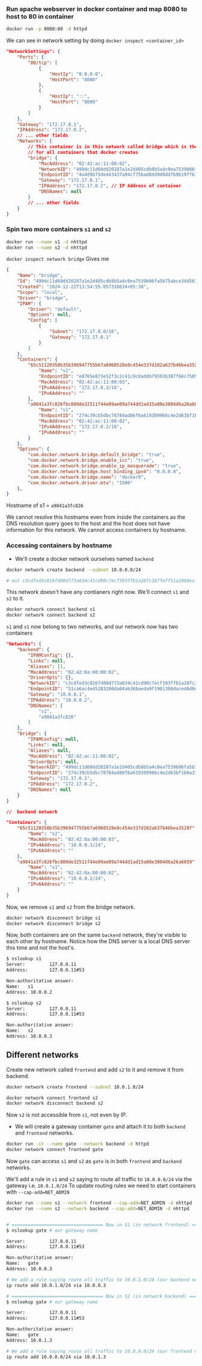 ### Run apache webserver in docker container and map 8080 to host to 80 in container

```bash
docker run -p 8080:80 -d httpd
```

We can see in network setting by doing `docker inspect <container_id>`

```json
"NetworkSettings": {
    "Ports": {
        "80/tcp": [
            {
                "HostIp": "0.0.0.0",
                "HostPort": "8080"
            },
            {
                "HostIp": "::",
                "HostPort": "8080"
            }
        ]
    },
    "Gateway": "172.17.0.1",
    "IPAddress": "172.17.0.2",
    // ... other fields
    "Networks": {
        // This container is in this network called bridge which is the default network
        // for all containers that docker creates
        "bridge": {
            "MacAddress": "02:42:ac:11:00:02",
            "NetworkID": "499dc11d60dd20287a1e2d405cdb8b5a4c0ea7539b06fa5b75abce34d56172e5",
            "EndpointID": "4a4d9b75de443437a94cf75bad8dd9d0dd7b9b19ffb1cdf88fa9ed94d7069696",
            "Gateway": "172.17.0.1",
            "IPAddress": "172.17.0.2", // IP Address of container
            "DNSNames": null
        }
        // ... other fields
    }
}
```

### Spin two more containers `s1` and `s2`

```bash
docker run --name s1 -d nhttpd
docker run --name s2 -d nhttpd
```

`docker inspect network bridge` Gives me

```json
{
    "Name": "bridge",
    "Id": "499dc11d60dd20287a1e2d405cdb8b5a4c0ea7539b06fa5b75abce34d56172e5",
    "Created": "2024-12-22T13:54:55.057310634+05:30",
    "Scope": "local",
    "Driver": "bridge",
    "IPAM": {
        "Driver": "default",
        "Options": null,
        "Config": [
            {
                "Subnet": "172.17.0.0/16",
                "Gateway": "172.17.0.1"
            }
        ]
    },
    "Containers": {
        "65c51120358b35b396947755b67a6968528e8c454e337d102a637b46bea3528f": {
            "Name": "s2",
            "EndpointID": "e8765e873e52f3c2c41c9c8addb79593b387f66c7509463d83d13529cd5fbbc3",
            "MacAddress": "02:42:ac:11:00:03",
            "IPv4Address": "172.17.0.3/16",
            "IPv6Address": ""
        },
        "a9841a3fc826fbc800de32511f44e09ae09a744dd1ad15a08e3804d6a26a6859": {
            "Name": "s1",
            "EndpointID": "274c39cb5dbc78784ad86f6a619389966c4e2d63bf1b6a311bfb4aac6e56e126",
            "MacAddress": "02:42:ac:11:00:02",
            "IPv4Address": "172.17.0.2/16",
            "IPv6Address": ""
        }
    },
    "Options": {
        "com.docker.network.bridge.default_bridge": "true",
        "com.docker.network.bridge.enable_icc": "true",
        "com.docker.network.bridge.enable_ip_masquerade": "true",
        "com.docker.network.bridge.host_binding_ipv4": "0.0.0.0",
        "com.docker.network.bridge.name": "docker0",
        "com.docker.network.driver.mtu": "1500"
    },
}
```

Hostname of s1 = `a9841a3fc826`

We cannot resolve this hostname even from inside the containers as the DNS resolution query goes to the host
and the host does not have information for this network. We cannot access containers by hostname. 


### Accessing containers by hostname

- We'll create a docker network ourselves named `backend`

```bash
docker network create backend --subnet 10.0.0.0/24

# out c3cdfed3c816fd00d773a834c41cd90c7ecf393ffb1a28fc287fe7f51a2000ea
```

This network doesn't have any contianers right now. We'll connect `s1` and `s2` to it.

```bash
docker network connect backend s1
docker network connect backend s2
```

`s1` and `s1` now belong to two networks, and our network now has two containers

```json
"Networks": {
    "backend": {
        "IPAMConfig": {},
        "Links": null,
        "Aliases": [],
        "MacAddress": "02:42:0a:00:00:02",
        "DriverOpts": {},
        "NetworkID": "c3cdfed3c816fd00d773a834c41cd90c7ecf393ffb1a28fc287fe7f51a2000ea",
        "EndpointID": "51ca6ac4ed5283200da04ab36baeda9f1901398daced8d0d26c9be085fffad85",
        "Gateway": "10.0.0.1",
        "IPAddress": "10.0.0.2",
        "DNSNames": [
            "s1",
            "a9841a3fc826"
        ]
    },
    "bridge": {
        "IPAMConfig": null,
        "Links": null,
        "Aliases": null,
        "MacAddress": "02:42:ac:11:00:02",
        "DriverOpts": null,
        "NetworkID": "499dc11d60dd20287a1e2d405cdb8b5a4c0ea7539b06fa5b75abce34d56172e5",
        "EndpointID": "274c39cb5dbc78784ad86f6a619389966c4e2d63bf1b6a311bfb4aac6e56e126",
        "Gateway": "172.17.0.1",
        "IPAddress": "172.17.0.2",
        "DNSNames": null
    }
}

//  backend network

"Containers": {
    "65c51120358b35b396947755b67a6968528e8c454e337d102a637b46bea3528f": {
        "Name": "s2",
        "MacAddress": "02:42:0a:00:00:03",
        "IPv4Address": "10.0.0.3/24",
        "IPv6Address": ""
    },
    "a9841a3fc826fbc800de32511f44e09ae09a744dd1ad15a08e3804d6a26a6859": {
        "Name": "s1",
        "MacAddress": "02:42:0a:00:00:02",
        "IPv4Address": "10.0.0.2/24",
        "IPv6Address": ""
    }
}
```

Now, we remove `s1` and `s2` from the bridge network.


```bash
docker network disconnect bridge s1
docker network disconnect bridge s2
```

Now, both containers are on the same `backend` network, they're visible to each other by hostname.
Notice how the DNS server is a local DNS server this time and not the host's.

```bash
$ nslookup s1
Server:         127.0.0.11
Address:        127.0.0.11#53

Non-authoritative answer:
Name:   s1
Address: 10.0.0.2

$ nslookup s2
Server:         127.0.0.11
Address:        127.0.0.11#53

Non-authoritative answer:
Name:   s2
Address: 10.0.0.3
```

## Different networks

Create new network called `frontend` and add `s2` to it and remove it from backend.

```bash
docker network create frontend --subnet 10.0.1.0/24

docker network connect frontend s2  
docker network disconnect backend s2
```

Now `s2`  is not accessible from `s1`, not even by IP.


- We will create a gateway container `gate` and attach it to both `backend` and `frontend` networks.

```bash
docker run -it --name gate --network backend -d httpd
docker network connect frontend gate
```

Now `gate` can access `s1` and `s2` as `gate` is in both `frontend` and `backend` networks.

We'll add a rule in `s1` and `s2` saying to route all traffic to `10.0.0.0/24` via the gateway i.e. `10.0.1.0/24`
To update routing rules we need to start containers with `--cap-add=NET_ADMIN`


```bash
docker run --name s1 --network frontend --cap-add=NET_ADMIN -d nhttpd
docker run --name s2 --network backend --cap-add=NET_ADMIN -d nhttpd


# ================================== Now in S1 (in network frontend) =====================================
$ nslookup gate # our gateway name

Server:         127.0.0.11
Address:        127.0.0.11#53

Non-authoritative answer:
Name:   gate
Address: 10.0.0.3

# We add a rule saying route all traffic to 10.0.1.0/24 (our backend network) through 10.0.0.3 (gateway IP)
ip route add 10.0.1.0/24 via 10.0.0.3

# ================================== Now in S2 (in network backend) ==================================
$ nslookup gate # our gateway name

Server:         127.0.0.11
Address:        127.0.0.11#53

Non-authoritative answer:
Name:   gate
Address: 10.0.1.3

# We add a rule saying route all traffic to 10.0.0.0/24 (our frontend network) through 10.0.1.3 (gateway IP)
ip route add 10.0.0.0/24 via 10.0.1.3   

```

